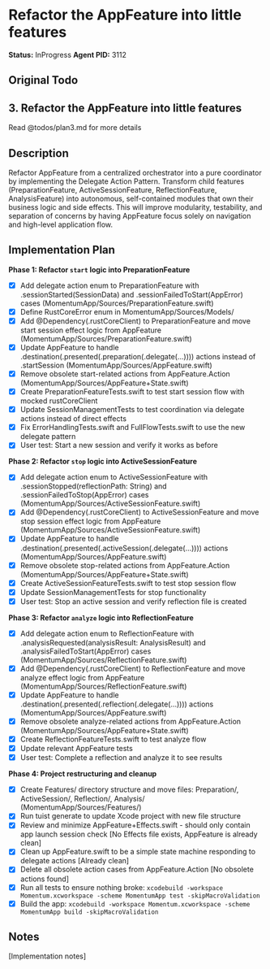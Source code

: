 # Refactor the AppFeature into little features
**Status:** InProgress
**Agent PID:** 3112

## Original Todo
## 3. Refactor the AppFeature into little features

Read @todos/plan3.md for more details

## Description
Refactor AppFeature from a centralized orchestrator into a pure coordinator by implementing the Delegate Action Pattern. Transform child features (PreparationFeature, ActiveSessionFeature, ReflectionFeature, AnalysisFeature) into autonomous, self-contained modules that own their business logic and side effects. This will improve modularity, testability, and separation of concerns by having AppFeature focus solely on navigation and high-level application flow.

## Implementation Plan
**Phase 1: Refactor `start` logic into PreparationFeature**
- [x] Add delegate action enum to PreparationFeature with .sessionStarted(SessionData) and .sessionFailedToStart(AppError) cases (MomentumApp/Sources/PreparationFeature.swift)
- [x] Define RustCoreError enum in MomentumApp/Sources/Models/
- [x] Add @Dependency(\.rustCoreClient) to PreparationFeature and move start session effect logic from AppFeature (MomentumApp/Sources/PreparationFeature.swift)
- [x] Update AppFeature to handle .destination(.presented(.preparation(.delegate(...)))) actions instead of .startSession (MomentumApp/Sources/AppFeature.swift)
- [x] Remove obsolete start-related actions from AppFeature.Action (MomentumApp/Sources/AppFeature+State.swift)
- [x] Create PreparationFeatureTests.swift to test start session flow with mocked rustCoreClient
- [x] Update SessionManagementTests to test coordination via delegate actions instead of direct effects
- [x] Fix ErrorHandlingTests.swift and FullFlowTests.swift to use the new delegate pattern
- [x] User test: Start a new session and verify it works as before

**Phase 2: Refactor `stop` logic into ActiveSessionFeature**
- [x] Add delegate action enum to ActiveSessionFeature with .sessionStopped(reflectionPath: String) and .sessionFailedToStop(AppError) cases (MomentumApp/Sources/ActiveSessionFeature.swift)
- [x] Add @Dependency(\.rustCoreClient) to ActiveSessionFeature and move stop session effect logic from AppFeature (MomentumApp/Sources/ActiveSessionFeature.swift)
- [x] Update AppFeature to handle .destination(.presented(.activeSession(.delegate(...)))) actions (MomentumApp/Sources/AppFeature.swift)
- [x] Remove obsolete stop-related actions from AppFeature.Action (MomentumApp/Sources/AppFeature+State.swift)
- [x] Create ActiveSessionFeatureTests.swift to test stop session flow
- [x] Update SessionManagementTests for stop functionality
- [x] User test: Stop an active session and verify reflection file is created

**Phase 3: Refactor `analyze` logic into ReflectionFeature**
- [x] Add delegate action enum to ReflectionFeature with .analysisRequested(analysisResult: AnalysisResult) and .analysisFailedToStart(AppError) cases (MomentumApp/Sources/ReflectionFeature.swift)
- [x] Add @Dependency(\.rustCoreClient) to ReflectionFeature and move analyze effect logic from AppFeature (MomentumApp/Sources/ReflectionFeature.swift)
- [x] Update AppFeature to handle .destination(.presented(.reflection(.delegate(...)))) actions (MomentumApp/Sources/AppFeature.swift)
- [x] Remove obsolete analyze-related actions from AppFeature.Action (MomentumApp/Sources/AppFeature+State.swift)
- [x] Create ReflectionFeatureTests.swift to test analyze flow
- [x] Update relevant AppFeature tests
- [x] User test: Complete a reflection and analyze it to see results

**Phase 4: Project restructuring and cleanup**
- [x] Create Features/ directory structure and move files: Preparation/, ActiveSession/, Reflection/, Analysis/ (MomentumApp/Sources/Features/)
- [x] Run tuist generate to update Xcode project with new file structure
- [x] Review and minimize AppFeature+Effects.swift - should only contain app launch session check [No Effects file exists, AppFeature is already clean]
- [x] Clean up AppFeature.swift to be a simple state machine responding to delegate actions [Already clean]
- [x] Delete all obsolete action cases from AppFeature.Action [No obsolete actions found]
- [x] Run all tests to ensure nothing broke: `xcodebuild -workspace Momentum.xcworkspace -scheme MomentumApp test -skipMacroValidation`
- [x] Build the app: `xcodebuild -workspace Momentum.xcworkspace -scheme MomentumApp build -skipMacroValidation`

## Notes
[Implementation notes]